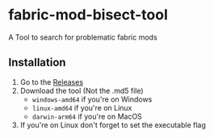 # fabric-mod-bisect-tool
A Tool to search for problematic fabric mods

## Installation

1. Go to the [Releases](https://github.com/Qendolin/fabric-mod-bisect-tool/releases)
2. Download the tool (Not the .md5 file)
    - `windows-amd64` if you're on Windows
    - `linux-amd64` if you're on Linux
    - `darwin-arm64` if you're on MacOS
3. If you're on Linux don't forget to set the executable flag


